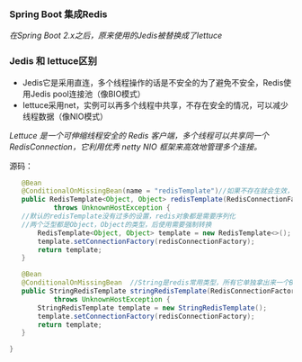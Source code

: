 ### Spring Boot 集成Redis

*在Spring Boot 2.x之后，原来使用的Jedis被替换成了Iettuce*

### Jedis 和 Iettuce区别

* Jedis它是采用直连，多个线程操作的话是不安全的为了避免不安全，Redis使用Jedis pool连接池（像BIO模式）
* Iettuce采用net，实例可以再多个线程中共享，不存在安全的情况，可以减少线程数据（像NIO模式）

*Lettuce 是一个可伸缩线程安全的 Redis 客户端，多个线程可以共享同一个 RedisConnection，它利用优秀 netty NIO 框架来高效地管理多个连接。*

源码：

 ```java
	@Bean
	@ConditionalOnMissingBean(name = "redisTemplate")//如果不存在就会生效，所有可以定义自己的redisTemplate替换默认的
	public RedisTemplate<Object, Object> redisTemplate(RedisConnectionFactory redisConnectionFactory)
			throws UnknownHostException {
    //默认的redisTemplate没有过多的设置，redis对象都是需要序列化
    //两个泛型都是Object，Object的类型，后使用需要强制转换
		RedisTemplate<Object, Object> template = new RedisTemplate<>();
		template.setConnectionFactory(redisConnectionFactory);
		return template;
	}

	@Bean
	@ConditionalOnMissingBean  //String是redis常用类型，所有它单独拿出来一个Bean
	public StringRedisTemplate stringRedisTemplate(RedisConnectionFactory redisConnectionFactory)
			throws UnknownHostException {
		StringRedisTemplate template = new StringRedisTemplate();
		template.setConnectionFactory(redisConnectionFactory);
		return template;
	}

}
 ```

